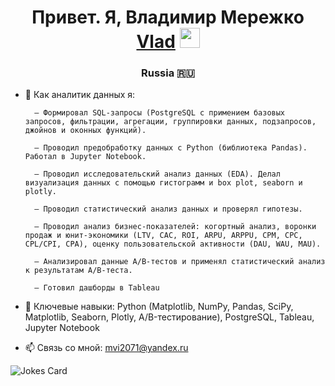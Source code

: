 <h1 align="center">Привет. Я, Владимир Мережко <a href="https://daniilshat.ru/" target="_blank">Vlad</a> 
<img src="https://github.com/blackcater/blackcater/raw/main/images/Hi.gif" height="32"/></h1>
<h3 align="center">Russia 🇷🇺</h3>

- 🌱 Как аналитик данных я:

        — Формировал SQL-запросы (PostgreSQL с примением базовых запросов, фильтрации, агрегации, группировки данных, подзапросов, джойнов и оконных функций).

        — Проводил предобработку данных с Python (библиотека Pandas). Работал в Jupyter Notebook.

        — Проводил исследовательский анализ данных (EDA). Делал визуализация данных с помощью гистограмм и box plot, seaborn и plotly.

        — Проводил статистический анализ данных и проверял гипотезы.

        — Проводил анализ бизнес-показателей: когортный анализ, воронки продаж и юнит-экономики (LTV, CAC, ROI, ARPU, ARPPU, СPM, СPC, CPL/CPI, CPA), оценку пользовательской активности (DAU, WAU, MAU).

        — Анализировал данные A/B-тестов и применял статистический анализ к результатам A/B-теста.

        — Готовил дашборды в Tableau
- 💞️ Ключевые навыки: Python (Matplotlib, NumPy, Pandas, SciPy, Matplotlib, Seaborn, Plotly, A/B-тестирование), PostgreSQL, Tableau, Jupyter Notebook
- 📫 Связь со мной: mvi2071@yandex.ru
  
<!---
VladCrim/VladCrim is a ✨ special ✨ repository because its `README.md` (this file) appears on your GitHub profile.
You can click the Preview link to take a look at your changes.
--->

<img src="https://readme-jokes.vercel.app/api" alt="Jokes Card" />
